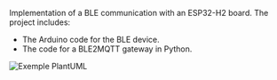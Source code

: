 Implementation of a BLE communication with an ESP32-H2 board. 
The project includes: 
- The Arduino code for the BLE device.
- The code for a BLE2MQTT gateway in Python.

![Exemple PlantUML](https://www.plantuml.com/plantuml/img/SoWkIImgAStDuKhEIImkLd1EBEBYjLbAJ4vLi5BpKeXA5A2K0000 "Diagramme PlantUML")


